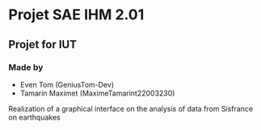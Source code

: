 # Projet SAE IHM 2.01
## Projet for IUT

### Made by 
- Even Tom (GeniusTom-Dev)
- Tamarin Maximet (MaximeTamarint22003230)

Realization of a graphical interface on the analysis of data from Sisfrance on earthquakes